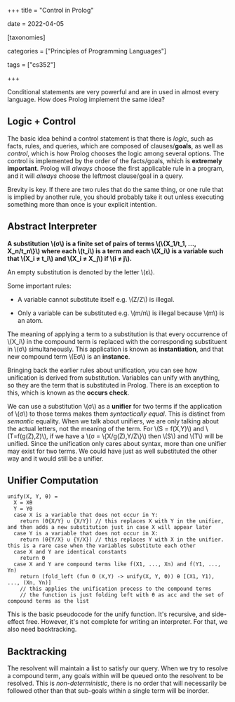 +++
title = "Control in Prolog"

date = 2022-04-05



[taxonomies]

categories = ["Principles of Programming Languages"]

tags = ["cs352"]

+++

Conditional statements are very powerful and are in used in almost every language. How does Prolog implement the same idea?

<!-- more -->

## Logic + Control

The basic idea behind a control statement is that there is *logic*, such as facts, rules, and queries, which are composed of clauses/**goals**, as well as *control*, which is how Prolog chooses the logic among several options. The control is implemented by the order of the facts/goals, which is **extremely important**. Prolog will *always* choose the first applicable rule in a program, and it will *always* choose the leftmost clause/goal in a query.

Brevity is key. If there are two rules that do the same thing, or one rule that is implied by another rule, you should probably take it out unless executing something more than once is your explicit intention.

## Abstract Interpreter

**A substitution \\(σ\\) is a finite set of pairs of terms \\(\\{X_1/t_1, ..., X_n/t_n\\}\\) where each \\(t_i\\) is a term and each \\(X_i\\) is a variable such that \\(X_i ≠ t_i\\) and \\(X_i ≠ X_j\\) if \\(i ≠ j\\).**

An empty substitution is denoted by the letter \\(ε\\).

Some important rules:

- A variable cannot substitute itself e.g. \\(Z/Z\\) is illegal.

- Only a variable can be substituted e.g. \\(m/n\\) is illegal because \\(m\\) is an atom.

The meaning of applying a term to a substitution is that every occurrence of \\(X_i\\) in the compound term is replaced with the corresponding substituent in \\(σ\\) simultaneously. This application is known as **instantiation**, and that new compound term \\(Eσ\\) is an **instance**.

Bringing back the earlier rules about unification, you can see how unification is derived from substitution. Variables can unify with anything, so they are the term that is substituted in Prolog. There is an exception to this, which is known as the **occurs check**.

We can use a substitution \\(σ\\) as a **unifier** for two terms if the application of \\(σ\\) to those terms makes them *syntactically equal*. This is distinct from *semantic* equality. When we talk about unifiers, we are only talking about the actual letters, not the meaning of the term. For \\(S = f(X,Y)\\) and \\(T=f(g(Z),Z)\\), if we have a \\(σ = \\{X/g(Z),Y/Z\\}\\) then \\(S\\) and \\(T\\) will be unified. Since the unification only cares about syntax, more than one unifier may exist for two terms. We could have just as well substituted the other way and it would still be a unifier.

## Unifier Computation

```
unify(X, Y, θ) =
  X = Xθ
  Y = Yθ
  case X is a variable that does not occur in Y:
    return (θ{X/Y} ∪ {X/Y}) // this replaces X with Y in the unifier, and then adds a new substitution just in case X will appear later
  case Y is a variable that does not occur in X:
    return (θ{Y/X} ∪ {Y/X}) // this replaces Y with X in the unifier. this is a rare case when the variables substitute each other
  case X and Y are identical constants
    return Θ
  case X and Y are compound terms like f(X1, ..., Xn) and f(Y1, ..., Yn)
    return (fold_left (fun Θ (X,Y) -> unify(X, Y, Θ)) θ [(X1, Y1), ..., (Xn, Yn)]
    // this applies the unification process to the compound terms
    // the function is just folding left with θ as acc and the set of compound terms as the list
```

This is the basic pseudocode for the unify function. It's recursive, and side-effect free. However, it's not complete for writing an interpreter. For that, we also need backtracking.

## Backtracking

The resolvent will maintain a list to satisfy our query. When we try to resolve a compound term, any goals within will be queued onto the resolvent to be resolved. This is *non-deterministic*, there is no order that will necessarily be followed other than that sub-goals within a single term will be inorder.


